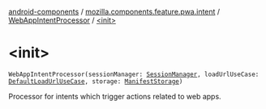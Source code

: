 [android-components](../../index.md) / [mozilla.components.feature.pwa.intent](../index.md) / [WebAppIntentProcessor](index.md) / [&lt;init&gt;](./-init-.md)

# &lt;init&gt;

`WebAppIntentProcessor(sessionManager: `[`SessionManager`](../../mozilla.components.browser.session/-session-manager/index.md)`, loadUrlUseCase: `[`DefaultLoadUrlUseCase`](../../mozilla.components.feature.session/-session-use-cases/-default-load-url-use-case/index.md)`, storage: `[`ManifestStorage`](../../mozilla.components.feature.pwa/-manifest-storage/index.md)`)`

Processor for intents which trigger actions related to web apps.

